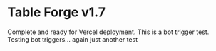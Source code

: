 # Table Forge v1.7
Complete and ready for Vercel deployment.
This is a bot trigger test.
Testing bot triggers... again
just another test
